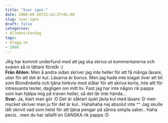 ```yaml
---
title: "Svar igen."
date: 2008-08-26T22:24:27+01:00
slug: svar-igen
draft: false
categories:
- Allmänt/Vardag
tags:
- blogg.se
- 2008
---
```

JAg har kommit underfund med att jag ska skriva ut kommentarerna och svaren så ni lättare förstår :)  
**Från Ahlen:** Men å andra sidan skriver jag inte heller för att få många läsare, utan för att det är kul. Läsarna är bonus. Men jag hade inte klagat över att bli som Blondinbella och tjäna hinkvis med stålar för att skriva korta, inte allt för intressanta texter, dagligen om mitt liv. Fast jag har inte någon rik pappa som kan hjälpa mig på traven heller, så det lär inte hända...  
**Svar:** Ja, klart man gör :D Det är såklart sjukt jävla kul med läsare :D men mycket skriver man ju för det är kul.. Hahahaha nej absolut inte ^^ Jag skulle lätt skrivit vad som helst för att tjäna pengar på sånna simpla saker.. Haha pecis.. men du har iallafll en GANSKA rik pappa :D